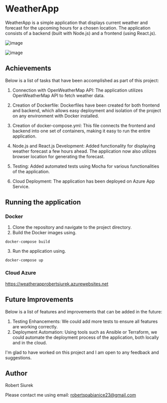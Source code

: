 # WeatherApp

WeatherApp is a simple application that displays current weather and forecast for the upcoming hours for a chosen location. The application consists of a backend (built with Node.js) and a frontend (using React.js).

![image](https://github.com/roberts911/Weatherapp/assets/85109223/3929aaca-659d-4a96-bb07-b80d8bb5c6fe)


![image](https://github.com/roberts911/Weatherapp/assets/85109223/1facf9e6-d062-49c7-919e-f5e42b70987e)




## Achievements

Below is a list of tasks that have been accomplished as part of this project:

1. Connection with OpenWeatherMap API: The application utilizes OpenWeatherMap API to fetch weather data.

2. Creation of Dockerfile: Dockerfiles have been created for both frontend and backend, which allows easy deployment and isolation of the project on any environment with Docker installed.

3. Creation of docker-compose.yml: This file connects the frontend and backend into one set of containers, making it easy to run the entire application.

4. Node.js and React.js Development: Added functionality for displaying weather forecast a few hours ahead. The application now also utilizes browser location for generating the forecast.

5. Testing: Added automated tests using Mocha for various functionalities of the application.

6. Cloud Deployment: The application has been deployed on Azure App Service.

## Running the application

### Docker
1. Clone the repository and navigate to the project directory.
2. Build the Docker images using.
```
docker-compose build
```
3. Run the application using.
```
docker-compose up
```

### Cloud Azure
https://weatherapprobertsiurek.azurewebsites.net

## Future Improvements
Below is a list of features and improvements that can be added in the future:

1. Testing Enhancements: We could add more tests to ensure all features are working correctly.
2. Deployment Automation: Using tools such as Ansible or Terraform, we could automate the deployment process of the application, both locally and in the cloud.

I'm glad to have worked on this project and I am open to any feedback and suggestions.

## Author
Robert Siurek

Please contact me using email: robertspabianice23@gmail.com



